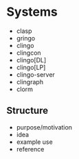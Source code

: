 # Systems

- clasp
- gringo
- clingo
- clingcon
- clingo[DL]
- clingo[LP]
- clingo-server
- clingraph
- clorm

## Structure

- purpose/motivation
- idea
- example use
- reference
